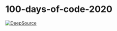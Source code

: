 # 100-days-of-code-2020

[![DeepSource](https://static.deepsource.io/deepsource-badge-light.svg)](https://deepsource.io/gh/yashkim24/StackOverflow-assistant-bot/?ref=repository-badge)
